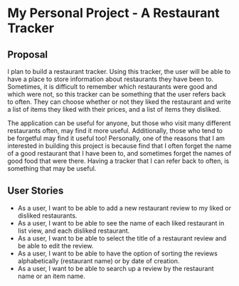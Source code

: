 # My Personal Project - A Restaurant Tracker
## Proposal

I plan to build a restaurant tracker. Using this tracker, the user will be able to have a place to store information
about restaurants they have been to. Sometimes, it is difficult to remember which restaurants were good and which were
not, so this tracker can be something that the user refers back to often. They can choose whether or not they liked the
restaurant and write a list of items they liked with their prices, and a list of items they disliked.

The application can be useful for anyone, but those who visit many different restaurants often, may find it more useful.
Additionally, those who tend to be forgetful may find it useful too! Personally, one of the reasons that I am interested
in building this project is because find that I often forget the name of a good restaurant that I have been to, and 
sometimes forget the names of good food that were there. Having a tracker that I can refer back to often, is something 
that may be useful.


## User Stories

- As a user, I want to be able to add a new restaurant review to my liked or disliked restaurants.
- As a user, I want to be able to see the name of each liked restaurant in list view, and each disliked restaurant.
- As a user, I want to be able to select the title of a restaurant review and be able to edit the review.
- As a user, I want to be able to have the option of sorting the reviews alphabetically (restaurant name) or by date of creation.
- As a user, I want to be able to search up a review by the restaurant name or an item name.